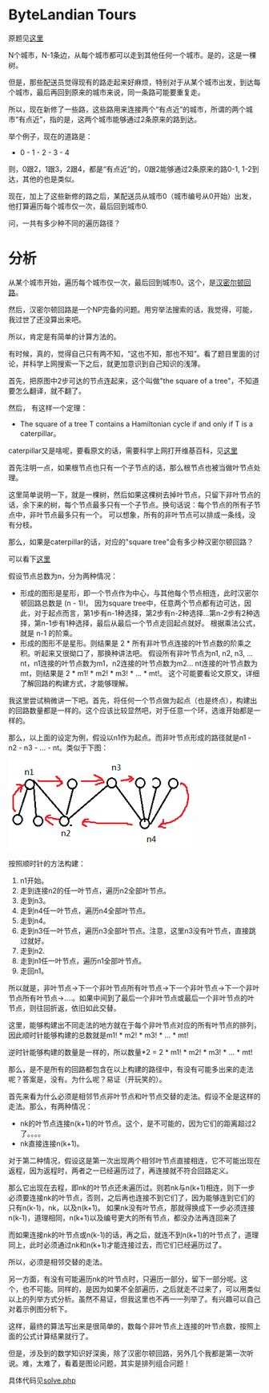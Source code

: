 # ByteLandian Tours
原题见[这里](https://www.hackerrank.com/challenges/bytelandian-tours/problem)

N个城市，N-1条边，从每个城市都可以走到其他任何一个城市。是的，这是一棵树。

但是，那些配送员觉得现有的路走起来好麻烦，特别对于从某个城市出发，到达每个城市，最后再回到原来的城市来说，同一条路可能要重复走。

所以，现在新修了一些路，这些路用来连接两个“有点近”的城市，所谓的两个城市“有点近”，指的是，这两个城市能够通过2条原来的路到达。

举个例子，现在的道路是：
* 0 - 1 - 2 - 3 - 4

则，0跟2，1跟3，2跟4，都是“有点近”的，0跟2能够通过2条原来的路0-1, 1-2到达，其他的也是类似。

现在，加上了这些新修的路之后，某配送员从城市0（城市编号从0开始）出发，他打算遍历每个城市仅一次，最后回到城市0.

问，一共有多少种不同的遍历路径？

# 分析
从某个城市开始，遍历每个城市仅一次，最后回到城市0。这个，是[汉密尔顿回路](https://baike.baidu.com/item/%E6%B1%89%E5%AF%86%E5%B0%94%E9%A1%BF%E5%9B%9E%E8%B7%AF/20955259?fr=aladdin)。

然后，汉密尔顿回路是一个NP完备的问题。用穷举法搜索的话，我觉得，可能，我过世了还没算出来吧。

所以，肯定是有简单的计算方法的。

有时候，真的，觉得自己只有两不知，“这也不知，那也不知”。看了题目里面的讨论，并科学上网搜索一下之后，就更加意识到自己知识的浅薄。

首先，把原图中2步可达的节点连起来，这个叫做"the square of a tree"，不知道要怎么翻译，就不翻了。

然后， 有这样一个定理：
* The square of a tree T contains a Hamiltonian cycle if and only if T is a caterpillar。

caterpillar又是啥呢，要看原文的话，需要科学上网打开维基百科，见[这里](https://en.wikipedia.org/wiki/Caterpillar_tree)

首先注明一点，如果根节点也只有一个子节点的话，那么根节点也被当做叶节点处理。

这里简单说明一下，就是一棵树，然后如果这棵树去掉叶节点，只留下非叶节点的话，余下来的树，每个节点最多只有一个子节点。换句话说：每个节点的所有子节点中，非叶节点最多只有一个。
可以想象，所有的非叶节点可以排成一条线，没有分枝。

那么，如果是caterpillar的话，对应的"square tree"会有多少种汉密尔顿回路？

可以看下[这里](https://math.stackexchange.com/questions/2354550/hamiltonian-cycles-in-the-square-of-a-caterpillar-tree)

假设节点总数为n，分为两种情况：
* 形成的图形是星形，即一个节点作为中心，与其他每个节点相连，此时汉密尔顿回路总数是 (n - 1)!。
因为square tree中，任意两个节点都有边可达，因此，对于起点而言，第1步有n-1种选择，第2步有n-2种选择...第n-2步有2种选择，第n-1步有1种选择，最后从最后一个节点走回起点就好。
根据乘法公式，就是 n-1 的阶乘。
* 形成的图形不是星形。则结果是 2 * 所有非叶节点连接的叶节点数的阶乘之积。听起来又很拗口了，那换种讲法吧。
假设所有非叶节点为n1, n2, n3, ... nt，n1连接的叶节点数为m1，n2连接的叶节点数为m2... nt连接的叶节点数为mt，则结果是 2 * m1! * m2! * m3! * ... * mt!。
这个可能要看论文原文，详细了解回路的构建方式，才能够理解。

我这里尝试稍微讲一下吧。首先，将任何一个节点做为起点（也是终点），构建出的回路数量都是一样的。这个应该比较显然吧，对于任意一个环，选谁开始都是一样的。

那么，以上面的设定为例，假设以n1作为起点。而非叶节点形成的路径就是n1 - n2 - n3 - ... - nt。类似于下图：
![原树结构](./structure.png)

按照顺时针的方法构建：
1. n1开始。
2. 走到连接n2的任一叶节点，遍历n2全部叶节点。
3. 走到n3。
4. 走到n4任一叶节点，遍历n4全部叶节点。
5. 走到n4。
6. 走到n3任一叶节点，遍历n3全部叶节点。注意，这里n3没有叶节点，直接跳过就好。
7. 走到n2.
8. 走到n1任一叶节点，遍历n1全部叶节点。
9. 走回n1。

所以就是，非叶节点->下一个非叶节点所有叶节点->下一个非叶节点->下一个非叶节点所有叶节点->....。如果中间到了最后一个非叶节点或最后一个非叶节点的叶节点，则往回折返，依旧如此交替。

这里，能够构建出不同走法的地方就在于每个非叶节点对应的所有叶节点的排列，因此顺时针能够构建的总数就是m1! * m2! * m3! * ... * mt!

逆时针能够构建的数量是一样的，所以数量*2 = 2 * m1! * m2! * m3! * ... * mt!

那么，是不是所有的回路都包含在以上构建的路径中，有没有可能多出来的走法呢？答案是，没有。为什么呢？易证（开玩笑的）。

首先来看为什么必须是相邻节点非叶节点和叶节点交替的走法。假设不全是这样的走法。那么，有两种情况：
* nk的叶节点连接n(k+1)的叶节点。这个，是不可能的，因为它们的距离超过2了。。。。
* nk直接连接n(k+1)。

对于第二种情况，假设这是第一次出现两个相邻叶节点直接相连，它不可能出现在返程，因为返程时，两者之一已经遍历过了，再连接就不符合回路定义。

那么它出现在去程，即nk的叶节点还未遍历过。则若nk与n(k+1)相连，则下一步必须要连接nk的叶节点，否则，之后再也连接不到它们了，因为能够连到它们的只有n(k-1)，nk，以及n(k+1)。
如果nk没有叶节点，那就得换成下一步必须连接n(k-1)，道理相同，n(k+1)以及编号更大的所有节点，都没办法再连回来了

而如果连接nk的叶节点或n(k-1)的话，再之后，就连不到n(k+1)的叶节点了，道理同上，此时必须通过nk和n(k+1)才能连接过去，而它们已经遍历过了。

所以，必须是相邻交替的走法。

另一方面，有没有可能遍历nk的叶节点时，只遍历一部分，留下一部分呢。这个，也不可能。同样的，是因为如果不全部遍历，之后就走不过来了，可以用类似以上的列举方式分析。虽然不易证，但我这里也不再一一列举了。有兴趣可以自己对着示例图分析下。

这样，最终的算法写出来是很简单的，数每个非叶节点上连接的叶节点数，按照上面的公式计算结果就行了。

但是，涉及到的数学知识好深奥，除了汉密尔顿回路，另外几个我都是第一次听说。难，太难了，看着是图论问题，其实是排列组合问题！

具体代码见[solve.php](./solve.php)